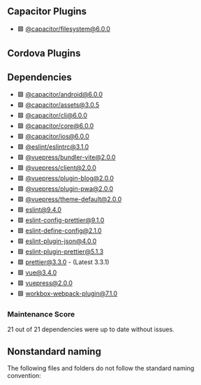 ## Capacitor Plugins

- 🟩 [@capacitor/filesystem@6.0.0](https://github.com/ionic-team/capacitor-plugins.git)
## Cordova Plugins

## Dependencies

- 🟩 [@capacitor/android@6.0.0](https://github.com/ionic-team/capacitor.git)
- 🟩 [@capacitor/assets@3.0.5](https://github.com/ionic-team/capacitor-assets.git)
- 🟩 [@capacitor/cli@6.0.0](https://github.com/ionic-team/capacitor.git)
- 🟩 [@capacitor/core@6.0.0](https://github.com/ionic-team/capacitor.git)
- 🟩 [@capacitor/ios@6.0.0](https://github.com/ionic-team/capacitor.git)
- 🟩 [@eslint/eslintrc@3.1.0](https://github.com/eslint/eslintrc.git)
- 🟩 [@vuepress/bundler-vite@2.0.0](https://github.com/vuepress/core.git)
- 🟩 [@vuepress/client@2.0.0](https://github.com/vuepress/core.git)
- 🟩 [@vuepress/plugin-blog@2.0.0](https://github.com/ulivz/vuepress-plugin-blog.git)
- 🟩 [@vuepress/plugin-pwa@2.0.0](https://github.com/vuejs/vuepress.git)
- 🟩 [@vuepress/theme-default@2.0.0](https://github.com/vuejs/vuepress.git)
- 🟩 [eslint@9.4.0](https://github.com/eslint/eslint.git)
- 🟩 [eslint-config-prettier@9.1.0](https://github.com/prettier/eslint-config-prettier.git)
- 🟩 [eslint-define-config@2.1.0](https://github.com/eslint-types/eslint-define-config.git)
- 🟩 [eslint-plugin-json@4.0.0](https://github.com/azeemba/eslint-plugin-json.git)
- 🟩 [eslint-plugin-prettier@5.1.3](https://github.com/prettier/eslint-plugin-prettier.git)
- 🟩 [prettier@3.3.0](https://github.com/prettier/prettier.git) - (Latest 3.3.1)
- 🟩 [vue@3.4.0](https://github.com/vuejs/core.git)
- 🟩 [vuepress@2.0.0](https://github.com/vuejs/vuepress.git)
- 🟩 [workbox-webpack-plugin@7.1.0](https://github.com/googlechrome/workbox.git)
### Maintenance Score
21 out of 21 dependencies were up to date without issues.



## Nonstandard naming
The following files and folders do not follow the standard naming convention:

